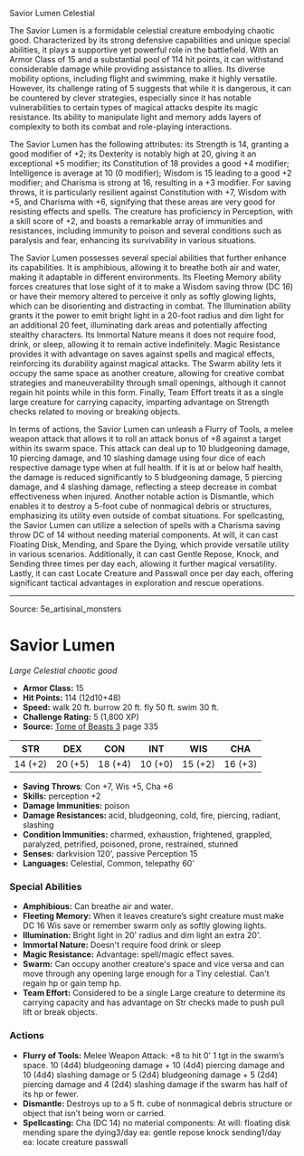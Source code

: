 <MonsterName/>Savior Lumen</MonsterName>
<CreatureType/>Celestial</CreatureType>

<summary>The Savior Lumen is a formidable celestial creature embodying chaotic good. Characterized by its strong defensive capabilities and unique special abilities, it plays a supportive yet powerful role in the battlefield. With an Armor Class of 15 and a substantial pool of 114 hit points, it can withstand considerable damage while providing assistance to allies. Its diverse mobility options, including flight and swimming, make it highly versatile. However, its challenge rating of 5 suggests that while it is dangerous, it can be countered by clever strategies, especially since it has notable vulnerabilities to certain types of magical attacks despite its magic resistance. Its ability to manipulate light and memory adds layers of complexity to both its combat and role-playing interactions.</summary>

<detail>

The Savior Lumen has the following attributes: its Strength is 14, granting a good modifier of +2; its Dexterity is notably high at 20, giving it an exceptional +5 modifier; its Constitution of 18 provides a good +4 modifier; Intelligence is average at 10 (0 modifier); Wisdom is 15 leading to a good +2 modifier; and Charisma is strong at 16, resulting in a +3 modifier. For saving throws, it is particularly resilient against Constitution with +7, Wisdom with +5, and Charisma with +6, signifying that these areas are very good for resisting effects and spells. The creature has proficiency in Perception, with a skill score of +2, and boasts a remarkable array of immunities and resistances, including immunity to poison and several conditions such as paralysis and fear, enhancing its survivability in various situations.

The Savior Lumen possesses several special abilities that further enhance its capabilities. It is amphibious, allowing it to breathe both air and water, making it adaptable in different environments. Its Fleeting Memory ability forces creatures that lose sight of it to make a Wisdom saving throw (DC 16) or have their memory altered to perceive it only as softly glowing lights, which can be disorienting and distracting in combat. The Illumination ability grants it the power to emit bright light in a 20-foot radius and dim light for an additional 20 feet, illuminating dark areas and potentially affecting stealthy characters. Its Immortal Nature means it does not require food, drink, or sleep, allowing it to remain active indefinitely. Magic Resistance provides it with advantage on saves against spells and magical effects, reinforcing its durability against magical attacks. The Swarm ability lets it occupy the same space as another creature, allowing for creative combat strategies and maneuverability through small openings, although it cannot regain hit points while in this form. Finally, Team Effort treats it as a single large creature for carrying capacity, imparting advantage on Strength checks related to moving or breaking objects.

In terms of actions, the Savior Lumen can unleash a Flurry of Tools, a melee weapon attack that allows it to roll an attack bonus of +8 against a target within its swarm space. This attack can deal up to 10 bludgeoning damage, 10 piercing damage, and 10 slashing damage using four dice of each respective damage type when at full health. If it is at or below half health, the damage is reduced significantly to 5 bludgeoning damage, 5 piercing damage, and 4 slashing damage, reflecting a steep decrease in combat effectiveness when injured. Another notable action is Dismantle, which enables it to destroy a 5-foot cube of nonmagical debris or structures, emphasizing its utility even outside of combat situations. For spellcasting, the Savior Lumen can utilize a selection of spells with a Charisma saving throw DC of 14 without needing material components. At will, it can cast Floating Disk, Mending, and Spare the Dying, which provide versatile utility in various scenarios. Additionally, it can cast Gentle Repose, Knock, and Sending three times per day each, allowing it further magical versatility. Lastly, it can cast Locate Creature and Passwall once per day each, offering significant tactical advantages in exploration and rescue operations.</detail>



---

Source: 5e_artisinal_monsters

# Savior Lumen

*Large* *Celestial* *chaotic good*

- **Armor Class:** 15
- **Hit Points:** 114 (12d10+48)
- **Speed:** walk 20 ft. burrow 20 ft. fly 50 ft. swim 30 ft.
- **Challenge Rating:** 5 (1,800 XP)
- **Source:** [Tome of Beasts 3](https://koboldpress.com/kpstore/product/tome-of-beasts-3-for-5th-edition/) page 335

| STR | DEX | CON | INT | WIS | CHA |
| --- | --- | --- | --- | --- | --- |
| 14 (+2) | 20 (+5) | 18 (+4) | 10 (+0) | 15 (+2) | 16 (+3) |

- **Saving Throws**: Con +7, Wis +5, Cha +6
- **Skills:** perception +2
- **Damage Immunities:** poison 
- **Damage Resistances:** acid, bludgeoning, cold, fire, piercing, radiant, slashing
- **Condition Immunities:** charmed, exhaustion, frightened, grappled, paralyzed, petrified, poisoned, prone, restrained, stunned
- **Senses:** darkvision 120', passive Perception 15
- **Languages:** Celestial, Common, telepathy 60'

### Special Abilities

- **Amphibious:** Can breathe air and water.
- **Fleeting Memory:** When it leaves creature’s sight creature must make DC 16 Wis save or remember swarm only as softly glowing lights.
- **Illumination:** Bright light in 20' radius and dim light an extra 20'.
- **Immortal Nature:** Doesn't require food drink or sleep
- **Magic Resistance:** Advantage: spell/magic effect saves.
- **Swarm:** Can occupy another creature's space and vice versa and can move through any opening large enough for a Tiny celestial. Can't regain hp or gain temp hp.
- **Team Effort:** Considered to be a single Large creature to determine its carrying capacity and has advantage on Str checks made to push pull lift or break objects.

### Actions

- **Flurry of Tools:** Melee Weapon Attack: +8 to hit 0' 1 tgt in the swarm’s space. 10 (4d4) bludgeoning damage + 10 (4d4) piercing damage and 10 (4d4) slashing damage or 5 (2d4) bludgeoning damage + 5 (2d4) piercing damage and 4 (2d4) slashing damage if the swarm has half of its hp or fewer.
- **Dismantle:** Destroys up to a 5 ft. cube of nonmagical debris structure or object that isn’t being worn or carried.
- **Spellcasting:** Cha (DC 14) no material components: At will: floating disk mending spare the dying3/day ea: gentle repose knock sending1/day ea: locate creature passwall




